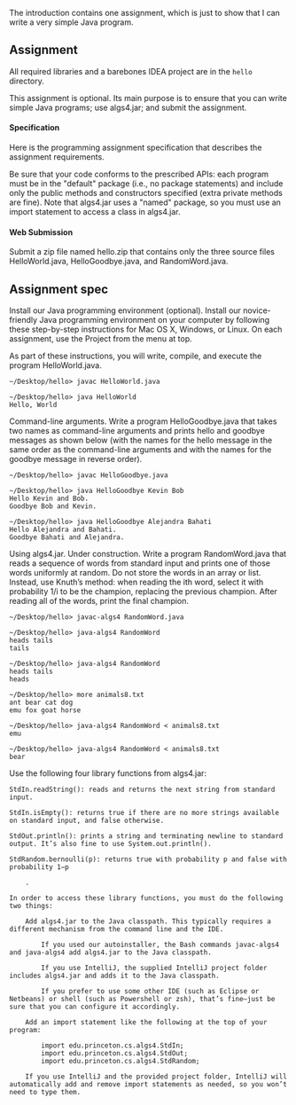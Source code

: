 The introduction contains one assignment, which is just to show that I can write a very simple Java program.

## Assignment

All required libraries and a barebones IDEA project are in the `hello` directory.

This assignment is optional. Its main purpose is to ensure that you can write simple Java programs; use algs4.jar; and submit the assignment.

#### Specification

Here is the programming assignment specification that describes the assignment requirements.

Be sure that your code conforms to the prescribed APIs: each program must be in the "default" package (i.e., no package statements) and include only the public methods and constructors specified (extra private methods are fine). Note that algs4.jar uses a "named" package, so you must use an import statement to access a class in algs4.jar.

#### Web Submission

Submit a zip file named hello.zip that contains only the three source files HelloWorld.java, HelloGoodbye.java, and RandomWord.java.


## Assignment spec
Install our Java programming environment (optional).  Install our novice-friendly Java programming environment on your computer by following these step-by-step instructions for Mac OS X, Windows, or Linux. On each assignment, use the Project from the menu at top.

As part of these instructions, you will write, compile, and execute the program HelloWorld.java.

    ~/Desktop/hello> javac HelloWorld.java

    ~/Desktop/hello> java HelloWorld
    Hello, World


Command-line arguments. Write a program HelloGoodbye.java that takes two names as command-line arguments and prints hello and goodbye messages as shown below (with the names for the hello message in the same order as the command-line arguments and with the names for the goodbye message in reverse order).

    ~/Desktop/hello> javac HelloGoodbye.java

    ~/Desktop/hello> java HelloGoodbye Kevin Bob
    Hello Kevin and Bob.
    Goodbye Bob and Kevin.

    ~/Desktop/hello> java HelloGoodbye Alejandra Bahati
    Hello Alejandra and Bahati.
    Goodbye Bahati and Alejandra.


Using algs4.jar. Under construction. Write a program RandomWord.java that reads a sequence of words from standard input and prints one of those words uniformly at random. Do not store the words in an array or list. Instead, use Knuth’s method: when reading the ith word, select it with probability 1/i
to be the champion, replacing the previous champion. After reading all of the words, print the final champion.

    ~/Desktop/hello> javac-algs4 RandomWord.java

    ~/Desktop/hello> java-algs4 RandomWord
    heads tails
    tails

    ~/Desktop/hello> java-algs4 RandomWord
    heads tails
    heads

    ~/Desktop/hello> more animals8.txt
    ant bear cat dog
    emu fox goat horse

    ~/Desktop/hello> java-algs4 RandomWord < animals8.txt
    emu

    ~/Desktop/hello> java-algs4 RandomWord < animals8.txt
    bear

Use the following four library functions from algs4.jar:

    StdIn.readString(): reads and returns the next string from standard input.

    StdIn.isEmpty(): returns true if there are no more strings available on standard input, and false otherwise.

    StdOut.println(): prints a string and terminating newline to standard output. It’s also fine to use System.out.println().

    StdRandom.bernoulli(p): returns true with probability p and false with probability 1−p

        . 

    In order to access these library functions, you must do the following two things:

        Add algs4.jar to the Java classpath. This typically requires a different mechanism from the command line and the IDE.

            If you used our autoinstaller, the Bash commands javac-algs4 and java-algs4 add algs4.jar to the Java classpath.

            If you use IntelliJ, the supplied IntelliJ project folder includes algs4.jar and adds it to the Java classpath.

            If you prefer to use some other IDE (such as Eclipse or Netbeans) or shell (such as Powershell or zsh), that’s fine—just be sure that you can configure it accordingly. 

        Add an import statement like the following at the top of your program:

            import edu.princeton.cs.algs4.StdIn;
            import edu.princeton.cs.algs4.StdOut;
            import edu.princeton.cs.algs4.StdRandom;

        If you use IntelliJ and the provided project folder, IntelliJ will automatically add and remove import statements as needed, so you won’t need to type them. 


